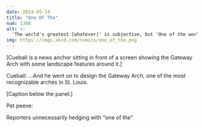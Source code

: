 ```yaml
---
date: 2014-05-14
title: "One Of The"
num: 1368
alt: >-
  'The world's greatest [whatever]' is subjective, but 'One of the world's greatest [whatever]s' is clearly objective. Anyway, that's why I got you this 'one of the world's greatest moms' mug!
img: https://imgs.xkcd.com/comics/one_of_the.png
---
```

[Cueball is a news anchor sitting in front of a screen showing the Gateway Arch with some landscape features around it.]

Cueball: ...And he went on to design the Gateway Arch, one of the most recognizable arches in St. Louis.

[Caption below the panel:]

Pet peeve:

Reporters unnecessarily hedging with "one of the"